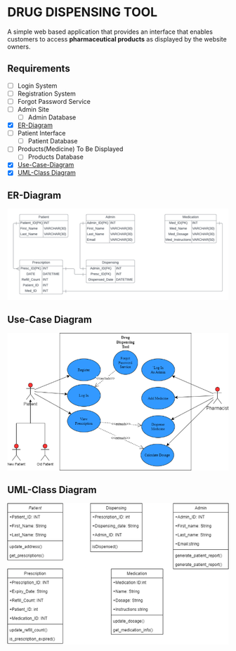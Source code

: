 # DRUG DISPENSING TOOL

A simple web based application that provides an interface that enables customers to access **pharmaceutical products** as displayed by the website owners.

## Requirements

- [ ] Login System
- [ ] Registration System
- [ ] Forgot Password Service
- [ ] Admin Site
  - [ ] Admin Database
- [x] [ER-Diagram](##ER-Diagram "Goto ER-Diagram")
- [ ] Patient Interface
  - [ ] Patient Database
- [ ] Products(Medicine) To Be Displayed
  - [ ] Products Database
- [x] [Use-Case-Diagram](##Use-Case-Diagram "Goto Use-Case Diagram")
- [x] [UML-Class Diagram]()

## ER-Diagram

![ER-Diagram](./ER-Diagram.png)

## Use-Case Diagram

![Use-Case Diagram](./Use-Case-Diagram.png)

## UML-Class Diagram

![UML-Class Diagram](./classDiagram.drawio.png)
